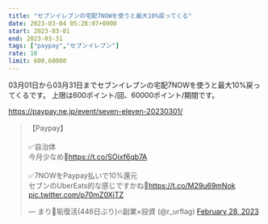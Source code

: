 ```yaml
---
title: "セブンイレブンの宅配7NOWを使うと最大10%戻ってくる"
date: 2023-03-04 05:28:07+0900
start: 2023-03-01
end: 2023-03-31
tags: ["paypay","セブンイレブン"]
rate: 10
limit: 600,60000
---
```


03月01日から03月31日までセブンイレブンの宅配7NOWを使うと最大10%戻ってくるです。
上限は600ポイント/回、60000ポイント/期間です。

https://paypay.ne.jp/event/seven-eleven-20230301/

<blockquote class="twitter-tweet"><p lang="ja" dir="ltr">【Paypay】<br><br>✅自治体<br>今月少なめ🥹<a href="https://t.co/SOixf6qb7A">https://t.co/SOixf6qb7A</a><br><br>✅7NOWをPaypay払いで10%還元<br>セブンのUberEats的な感じですかね👀<a href="https://t.co/M29u69mNok">https://t.co/M29u69mNok</a> <a href="https://t.co/p70mZ0XjTZ">pic.twitter.com/p70mZ0XjTZ</a></p>&mdash; まり🌺垢復活(446日ぶり)🔥副業×投資 (@r_urflag) <a href="https://twitter.com/r_urflag/status/1630588962292244481?ref_src=twsrc%5Etfw">February 28, 2023</a></blockquote> <script async src="https://platform.twitter.com/widgets.js" charset="utf-8"></script>

